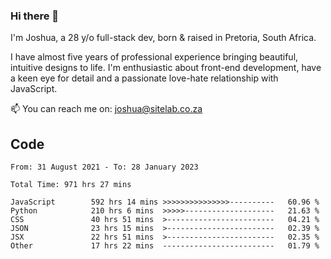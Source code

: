 ### Hi there 👋

I'm Joshua, a 28 y/o full-stack dev, born & raised in Pretoria, South Africa. 

I have almost five years of professional experience bringing beautiful, intuitive designs to life. I'm enthusiastic about front-end development, have a keen eye for detail and a passionate love-hate relationship with JavaScript.

📫 You can reach me on: joshua@sitelab.co.za

## **Code**

<!--START_SECTION:waka-->

```text
From: 31 August 2021 - To: 28 January 2023

Total Time: 971 hrs 27 mins

JavaScript        592 hrs 14 mins >>>>>>>>>>>>>>>----------   60.96 %
Python            210 hrs 6 mins  >>>>>--------------------   21.63 %
CSS               40 hrs 51 mins  >------------------------   04.21 %
JSON              23 hrs 15 mins  >------------------------   02.39 %
JSX               22 hrs 51 mins  >------------------------   02.35 %
Other             17 hrs 22 mins  -------------------------   01.79 %
```

<!--END_SECTION:waka-->
